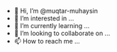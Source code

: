- 👋 Hi, I’m @muqtar-muhaysin
- 👀 I’m interested in ...
- 🌱 I’m currently learning ...
- 💞️ I’m looking to collaborate on ...
- 📫 How to reach me ...

<!---
muqtar-muhaysin/muqtar-muhaysin is a ✨ special ✨ repository because its `README.md` (this file) appears on your GitHub profile.
You can click the Preview link to take a look at your changes.
--->
